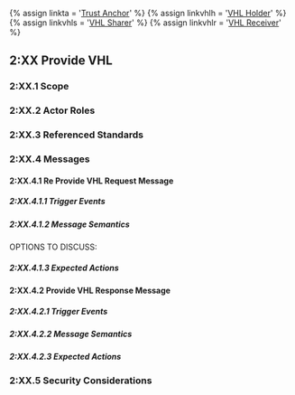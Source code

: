 
{% assign linkta = '<a href="ActorDefinition-TrustAnchor.html">Trust Anchor</a>' %}
{% assign linkvhlh = '<a href="ActorDefinition-VHLHolder.html">VHL Holder</a>' %}
{% assign linkvhls = '<a href="ActorDefinition-VHLSharer.html">VHL Sharer</a>' %}
{% assign linkvhlr = '<a href="ActorDefinition-VHLReceiver.html">VHL Receiver</a>' %}

## 2:XX Provide VHL



### 2:XX.1 Scope


### 2:XX.2 Actor Roles




### 2:XX.3 Referenced Standards


### 2:XX.4 Messages

#### 2:XX.4.1 Re Provide VHL Request Message
##### 2:XX.4.1.1 Trigger Events

##### 2:XX.4.1.2 Message Semantics
OPTIONS TO DISCUSS:


##### 2:XX.4.1.3 Expected Actions


#### 2:XX.4.2  Provide VHL Response Message 

##### 2:XX.4.2.1 Trigger Events


##### 2:XX.4.2.2  Message Semantics


##### 2:XX.4.2.3 Expected Actions



### 2:XX.5 Security Considerations 






